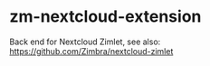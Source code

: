 # zm-nextcloud-extension
Back end for Nextcloud Zimlet, see also: https://github.com/Zimbra/nextcloud-zimlet
